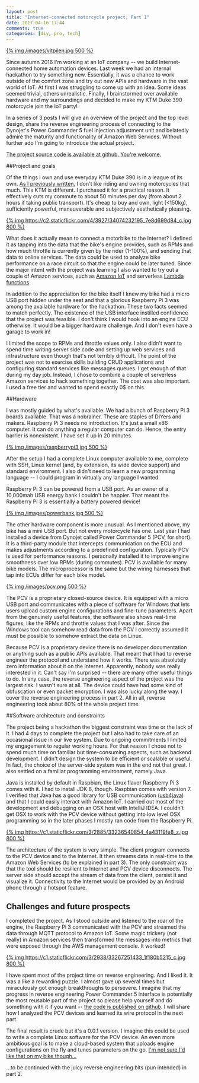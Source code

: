 ```yaml
---
layout: post
title: "Internet-connected motorcycle project, Part 1"
date: 2017-04-16 17:44
comments: true
categories: [diy, pro, tech]
---
```


[{% img /images/vitpilen.jpg 500 %}](/images/vitpilen.jpg)

Since autumn 2016 I'm working at an IoT company -- we build Internet-connected home automation devices. Last week we had an internal hackathon to try something new. Essentially, it was a chance to work outside of the comfort zone and try out new APIs and hardware in the vast world of IoT. At first I was struggling to come up with an idea. Some ideas seemed trivial, others unrealistic. Finally, I brainstormed over available hardware and my surroundings and decided to make my KTM Duke 390 motorcycle join the IoT party!

In a series of 3 posts I will give an overview of the project and the top level design, share the reverse engineering process of connecting to the Dynojet's Power Commander 5 fuel injection adjustment unit and belatedly admire the maturity and functionality of Amazon Web Services. Without further ado I'm going to introduce the actual project.

[The project source code is available at github. You're welcome.](https://github.com/pisarenko-net/pcv-streamer)

##Project and goals

Of the things I own and use everyday KTM Duke 390 is in a league of its own. [As I previously written](/blog/2016/07/23/farewell-bmw-f800gs-adventure/), I don't like riding and owning motorcycles that much. This KTM is different. I purchased it for a practical reason. It effectively cuts my commute to about 50 minutes per day (from about 2 hours if taking public transport). It's cheap to buy and own, light (<150kg), sufficiently powerful, maneuverable and subjectively aesthetically pleasing.

[{% img https://c2.staticflickr.com/4/3927/34074232195_7e8d699d84_c.jpg 800 %}](https://www.flickr.com/photos/tentaclephotos/34074232195)

What does it actually mean to connect a motorbike to the Internet? I defined it as tapping into the data that the bike's engine provides, such as RPMs and how much throttle is currently given by the rider (1-100%), and sending that data to online services. The data could be used to analyze bike performance on a race circuit so that the engine could be later tuned. Since the major intent with the project was learning I also wanted to try out a couple of Amazon services, such as [Amazon IoT](https://aws.amazon.com/iot-platform/how-it-works/) and serverless [Lambda functions](https://aws.amazon.com/lambda/).

In addition to the appreciation for the bike itself I knew my bike had a micro USB port hidden under the seat and that a glorious Raspberry Pi 3 was among the available hardware for the hackathon. These two facts seemed to match perfectly. The existence of the USB interface instilled confidence that the project was feasible. I don't think I would hook into an engine ECU otherwise. It would be a bigger hardware challenge. And I don't even have a garage to work in!

I limited the scope to RPMs and throttle values only. I also didn't want to spend time writing server side code and setting up web services and infrastructure even though that's not terribly difficult. The point of the project was not to exercise skills building CRUD applications and configuring standard services like messages queues. I get enough of that during my day job. Instead, I chose to combine a couple of serverless Amazon services to hack something together. The cost was also important. I used a free tier and wanted to spend exactly 0$ on this.

##Hardware

I was mostly guided by what's available. We had a bunch of Raspberry Pi 3 boards available. That was a nobrainer. These are staples of DIYers and makers. Raspberry Pi 3 needs no introduction. It's just a small x86 computer. It can do anything a regular computer can do. Hence, the entry barrier is nonexistent. I have set it up in 20 minutes.

[{% img /images/raspberrypi3.jpg 500 %}](/images/raspberrypi3.jpg)

After the setup I had a complete Linux computer available to me, complete with SSH, Linux kernel (and, by extension, its wide device support) and standard environment. I also didn't need to learn a new programming language -- I could program in virtually any language I wanted.

Raspberry Pi 3 can be powered from a USB port. As an owner of a 10,000mah USB energy bank I couldn't be happier. That meant the Raspberry Pi 3 is essentially a battery powered device!

[{% img /images/powerbank.jpg 500 %}](/images/powerbank.jpg)

The other hardware component is more unusual. As I mentioned above, my bike has a mini USB port. But not every motorcycle has one. Last year I had installed a device from Dynojet called Power Commander 5 (PCV, for short). It is a third-party module that intercepts communication on the ECU and makes adjustments according to a predefined configuration. Typically PCV is used for performance reasons. I personally installed it to improve engine smoothness over low RPMs (during commutes). PCV is available for many bike models. The microprocessor is the same but the wiring harnesses that tap into ECUs differ for each bike model.

[{% img /images/pcv.png 500 %}](/images/pcv.png)

The PCV is a proprietary closed-source device. It is equipped with a micro USB port and communicates with a piece of software for Windows that lets users upload custom engine configurations and fine-tune parameters. Apart from the genuinely useful features, the software also shows real-time figures, like the RPMs and throttle values that I was after. Since the Windows tool can somehow read data from the PCV I correctly assumed it must be possible to somehow extract the data on Linux.

Because PCV is a proprietary device there is no developer documentation or anything such as a public APIs available. That meant that I had to reverse engineer the protocol and understand how it works. There was absolutely zero information about it on the Internet. Apparently, nobody was really interested in it. Can't say I'm surprised -- there are many other useful things to do. In any case, the reverse engineering aspect of the project was the largest risk. I wasn't sure at all. The device could have had some kind of obfuscation or even packet encryption. I was also lucky along the way. I cover the reverse engineering process in part 2. All in all, reverse engineering took about 80% of the whole project time.

##Software architecture and constraints

The project being a hackathon the biggest constraint was time or the lack of it. I had 4 days to complete the project but I also had to take care of an occasional issue in our live system. Due to ongoing commitments I limited my engagement to regular working hours. For that reason I chose not to spend much time on familiar but time-consuming aspects, such as backend development. I didn't design the system to be efficient or scalable or useful. In fact, the choice of the server-side system was in the end not that great. I also settled on a familiar programming environment, namely Java.

Java is installed by default in Raspbian, the Linux flavor Raspberry Pi 3 comes with it. I had to install JDK 8, though. Raspbian comes with version 7. I verified that Java has a good library for USB communication ([usb4java](http://usb4java.org/quickstart/javax-usb.html)) and that I could easily interact with Amazon IoT. I carried out most of the development and debugging on an OSX host with IntelliJ IDEA. I couldn't get OSX to work with the PCV device without getting into low level OSX programming so in the later phases I mostly ran code from the Raspberry Pi.

[{% img https://c1.staticflickr.com/3/2885/33236540854_4a43119fe8_z.jpg 800 %}](https://www.flickr.com/photos/tentaclephotos/33236540854)

The architecture of the system is very simple. The client program connects to the PCV device and to the Internet. It then streams data in real-time to the Amazon Web Services (to be explained in part 3). The only constraint was that the tool should be resilient to Internet and PCV device disconnects. The server side should accept the stream of data from the client, persist it and visualize it. Connectivity to the Internet would be provided by an Android phone through a hotspot feature.

## Challenges and future prospects

I completed the project. As I stood outside and listened to the roar of the engine, the Raspberry Pi 3 communicated with the PCV and streamed the data through MQTT protocol to Amazon IoT. Some magic trickery (not really) in Amazon services then transformed the messages into metrics that were exposed through the AWS management console. It worked!

[{% img https://c1.staticflickr.com/3/2938/33267251433_1f180b5215_c.jpg 800 %}](https://www.flickr.com/photos/tentaclephotos/33267251433)

I have spent most of the project time on reverse engineering. And I liked it. It was a like a rewarding puzzle. I almost gave up several times but miraculously got enough breakthroughs to persevere. I imagine that my progress in reverse engineering Power Commander 5 interface is potentially the most reusable part of the project so please help yourself and do something with it if you want -- [the code is published on github](https://github.com/pisarenko-net/pcv-streamer). I will share how I analyzed the PCV devices and learned its wire protocol in the next part.

The final result is crude but it's a 0.0.1 version. I imagine this could be used to write a complete Linux software for the PCV device. An even more ambitious goal is to make a cloud-based system that uploads engine configurations on the fly and tunes parameters on the go. [I'm not sure I'd like that on my bike though...](https://www.wired.com/2015/07/hackers-remotely-kill-jeep-highway/)

...to be continued with the juicy reverse engineering bits (pun intended) in part 2.